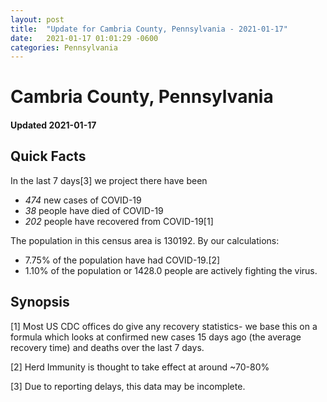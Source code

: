 ```yaml
---
layout: post
title:  "Update for Cambria County, Pennsylvania - 2021-01-17"
date:   2021-01-17 01:01:29 -0600
categories: Pennsylvania
---
```


# Cambria County, Pennsylvania
#### Updated 2021-01-17

## Quick Facts

In the last 7 days[3] we project there have been
- *474* new cases of COVID-19
- *38* people have died of COVID-19
- *202* people have recovered from COVID-19[1]

The population in this census area is 130192. By our calculations:
- 7.75% of the population have had COVID-19.[2]
- 1.10% of the population or 1428.0 people are actively fighting the virus.

## Synopsis




[1] Most US CDC offices do give any recovery statistics- we base this on a formula which looks at confirmed new cases
15 days ago (the average recovery time) and deaths over the last 7 days.

[2] Herd Immunity is thought to take effect at around ~70-80%

[3] Due to reporting delays, this data may be incomplete.
 
    